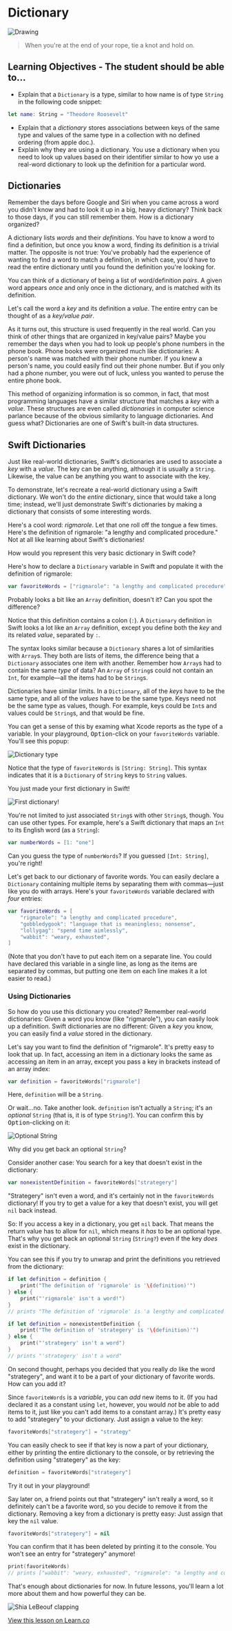 # Dictionary

![Drawing](http://a5.files.biography.com/image/upload/c_fill,cs_srgb,dpr_1.0,g_face,h_300,q_80,w_300/MTE1ODA0OTcxNzcxOTg3NDY5.jpg)

> When you're at the end of your rope, tie a knot and hold on.

## Learning Objectives - The student should be able to...

* Explain that a `Dictionary` is a type, similar to how name is of type `String` in the following code snippet:  

```swift
let name: String = "Theodore Roosevelt"
```
* Explain that a *dictionary* stores associations between keys of the same type and values of the same type in a collection with no defined ordering (from apple doc.).
* Explain why they are using a dictionary. You use a dictionary when you need to look up values based on their identifier similar to how yo use a real-word dictionary to look up the definition for a particular word.

## Dictionaries

Remember the days before Google and Siri when you came across a word you didn't know and had to look it up in a big, heavy dictionary? Think back to those days, if you can still remember them. How is a dictionary organized?

A dictionary lists _words_ and their _definitions_. You have to know a word to find a definition, but once you know a word, finding its definition is a trivial matter. The opposite is not true: You've probably had the experience of wanting to find a word to match a definition, in which case, you'd have to read the entire dictionary until you found the definition you're looking for.

You can think of a dictionary of being a list of word/definition _pairs_. A given word appears _once_ and only once in the dictionary, and is matched with its definition.

Let's call the word a _key_ and its definition a _value_. The entire entry can be thought of as a _key/value pair_.

As it turns out, this structure is used frequently in the real world. Can you think of other things that are organized in key/value pairs? Maybe you remember the days when you had to look up people's phone numbers in the phone book. Phone books were organized much like dictionaries: A person's name was matched with their phone number. If you knew a person's name, you could easily find out their phone number. But if you only had a phone number, you were out of luck, unless you wanted to peruse the entire phone book.

This method of organizing information is so common, in fact, that most programming languages have a similar structure that matches a _key_ with a _value_. These structures are even called _dictionaries_ in computer science parlance because of the obvious similarity to language dictionaries. And guess what? Dictionaries are one of Swift's built-in data structures.

## Swift Dictionaries

Just like real-world dictionaries, Swift's dictionaries are used to associate a _key_ with a _value_. The key can be anything, although it is usually a `String`. Likewise, the value can be anything you want to associate with the key.

To demonstrate, let's recreate a real-world dictionary using a Swift dictionary. We won't do the _entire_ dictionary, since that would take a long time; instead, we'll just demonstrate Swift's dictionaries by making a dictionary that consists of some interesting words.

Here's a cool word: _rigmarole_. Let that one roll off the tongue a few times. Here's the definition of rigmarole: "a lengthy and complicated procedure." Not at all like learning about Swift's dictionaries!

How would you represent this very basic dictionary in Swift code?

Here's how to declare a `Dictionary` variable in Swift and populate it with the definition of rigmarole:

```swift
var favoriteWords = ["rigmarole": "a lengthy and complicated procedure"]
```

Probably looks a bit like an `Array` definition, doesn't it? Can you spot the difference?

Notice that this definition contains a colon (`:`). A `Dictionary` definition in Swift looks a lot like an `Array` definition, except you define both the _key_ and its related _value_, separated by `:`.

The syntax looks similar because a `Dictionary` shares a lot of similarities with `Array`s. They both are lists of items, the difference being that a `Dictionary` associates one item with another. Remember how `Array`s had to contain the same _type_ of data? An `Array` of `String`s could not contain an `Int`, for example—all the items had to be `String`s.

Dictionaries have similar limits. In a `Dictionary`, all of the _keys_ have to be the same type, and all of the _values_ have to be the same type. Keys need not be the same type as values, though. For example, keys could be `Int`s and values could be `String`s, and that would be fine.

You can get a sense of this by examing what Xcode reports as the type of a variable. In your playground, <kbd>Option</kbd>-click on your `favoriteWords` variable. You'll see this popup:

![Dictionary type](https://s3.amazonaws.com/learn-verified/dictionary-type.png)

Notice that the type of `favoriteWords` is `[String: String]`. This syntax indicates that it is a `Dictionary` of `String` keys to `String` values.

You just made your first dictionary in Swift!

![First dictionary!](https://s3.amazonaws.com/learn-verified/andy-excited.gif)

You're not limited to just associated `String`s with other `String`s, though. You can use other types. For example, here's a Swift dictionary that maps an `Int` to its English word (as a `String`):

```swift
var numberWords = [1: "one"]
```

Can you guess the type of `numberWords`? If you guessed `[Int: String]`, you're right!

Let's get back to our dictionary of favorite words. You can easily declare a `Dictionary` containing multiple items by separating them with commas—just like you do with arrays. Here's your `favoriteWords` variable declared with _four_ entries:

```swift
var favoriteWords = [
    "rigmarole": "a lengthy and complicated procedure",
    "gobbledygook": "language that is meaningless; nonsense",
    "lollygag": "spend time aimlessly",
    "wabbit": "weary, exhausted",
]
```

(Note that you don't have to put each item on a separate line. You could have declared this variable in a single line, as long as the items are separated by commas, but putting one item on each line makes it a lot easier to read.)

### Using Dictionaries

So how do you use this dictionary you created? Remember real-world dictionaries: Given a word you know (like "rigmarole"), you can easily look up a definition. Swift dictionaries are no different: Given a _key_ you know, you can easily find a _value_ stored in the dictionary.

Let's say you want to find the definition of "rigmarole". It's pretty easy to look that up. In fact, accessing an item in a dictionary looks the same as accessing an item in an array, except you pass a key in brackets instead of an array index:

```swift
var definition = favoriteWords["rigmarole"]
```

Here, `definition` will be a `String`.

Or wait...no. Take another look. `definition` isn't actually a `String`; it's an _optional_ `String` (that is, it is of type `String?`). You can confirm this by <kbd>Option</kbd>-clicking on it:

![Optional `String`](https://s3.amazonaws.com/learn-verified/dictionary-optional.png)

Why did you get back an optional `String`?

Consider another case: You search for a key that doesn't exist in the dictionary:

```swift
var nonexistentDefinition = favoriteWords["strategery"]
```

"Strategery" isn't even a word, and it's certainly not in the `favoriteWords` dictionary! If you try to get a value for a key that doesn't exist, you will get `nil` back instead.

So: If you access a key in a dictionary, you get `nil` back. That means the return value has to allow for `nil`, which means it _has_ to be an optional type. That's why you get back an optional `String` (`String?`) even if the key _does_ exist in the dictionary.

You can see this if you try to unwrap and print the definitions you retrieved from the dictionary:

```swift
if let definition = definition {
    print("The definition of 'rigmarole' is '\(definition)'")
} else {
    print("'rigmarole' isn't a word!")
}
// prints "The definition of 'rigmarole' is 'a lengthy and complicated procedure'

if let definition = nonexistentDefinition {
    print("The definition of 'strategery' is '\(definition)'")
} else {
    print("'strategery' isn't a word")
}
// prints "'strategery' isn't a word"
```

On second thought, perhaps you decided that you really _do_ like the word "strategery", and want it to be a part of your dictionary of favorite words. How can you add it?

Since `favoriteWords` is a _variable_, you can _add_ new items to it. (If you had declared it as a constant using `let`, however, you would _not_ be able to add items to it, just like you can't add items to a constant array.) It's pretty easy to add "strategery" to your dictionary. Just assign a value to the key:

```swift
favoriteWords["strategery"] = "strategy"
```

You can easily check to see if that key is now a part of your dictionary, either by printing the entire dictionary to the console, or by retrieving the definition using "strategery" as the key:

```swift
definition = favoriteWords["strategery"]
```

Try it out in your playground!

Say later on, a friend points out that "strategery" isn't really a word, so it definitely can't be a favorite word, so you decide to remove it from the dictionary. Removing a key from a dictionary is pretty easy: Just assign that key the `nil` value.

```swift
favoriteWords["strategery"] = nil
```

You can confirm that it has been deleted by printing it to the console. You won't see an entry for "strategery" anymore!

```swift
print(favoriteWords)
// prints ["wabbit": "weary, exhausted", "rigmarole": "a lengthy and complicated procedure", "lollygag": "spend time aimlessly", "gobbledygook": "language that is meaningless; nonsense"]
```

That's enough about dictionaries for now. In future lessons, you'll learn a lot more about them and how powerful they can be.

![Shia LeBeouf clapping](https://s3.amazonaws.com/learn-verified/shia-lebeouf-applause.png)

<a href='https://learn.co/lessons/Dictionary' data-visibility='hidden'>View this lesson on Learn.co</a>
